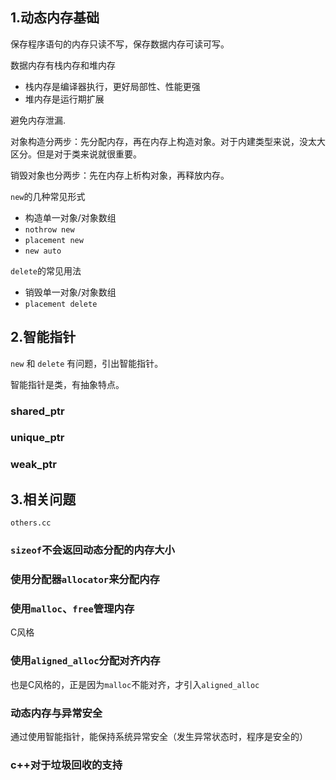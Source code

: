 ## 1.动态内存基础
保存程序语句的内存只读不写，保存数据内存可读可写。

数据内存有栈内存和堆内存
- 栈内存是编译器执行，更好局部性、性能更强
- 堆内存是运行期扩展

避免内存泄漏.

对象构造分两步：先分配内存，再在内存上构造对象。对于内建类型来说，没太大区分。但是对于类来说就很重要。

销毁对象也分两步：先在内存上析构对象，再释放内存。

`new`的几种常见形式
- 构造单一对象/对象数组
- `nothrow new`
- `placement new`
- `new auto`

`delete`的常见用法
- 销毁单一对象/对象数组
- `placement delete`

## 2.智能指针
`new` 和 `delete` 有问题，引出智能指针。

智能指针是类，有抽象特点。

### shared_ptr

### unique_ptr

### weak_ptr

## 3.相关问题
`others.cc`
### `sizeof`不会返回动态分配的内存大小
### 使用分配器`allocator`来分配内存
### 使用`malloc`、`free`管理内存
C风格
### 使用`aligned_alloc`分配对齐内存
也是C风格的，正是因为`malloc`不能对齐，才引入`aligned_alloc`
### 动态内存与异常安全
通过使用智能指针，能保持系统异常安全（发生异常状态时，程序是安全的）
### c++对于垃圾回收的支持

